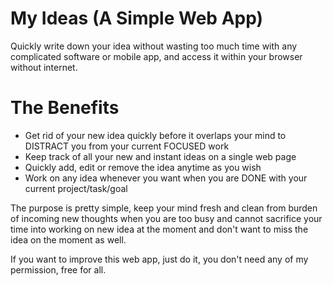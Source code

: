 # My Ideas (A Simple Web App)
Quickly write down your idea without wasting too much time with any complicated software or mobile app, and access it within your browser without internet.

# The Benefits

- Get rid of your new idea quickly before it overlaps your mind to DISTRACT you from your current FOCUSED work
- Keep track of all your new and instant ideas on a single web page
- Quickly add, edit or remove the idea anytime as you wish
- Work on any idea whenever you want when you are DONE with your current project/task/goal

The purpose is pretty simple, keep your mind fresh and clean from burden of incoming new thoughts when you are too busy and cannot sacrifice your time into working on new idea at the moment and don't want to miss the idea on the moment as well.

If you want to improve this web app, just do it, you don't need any of my permission, free for all.
